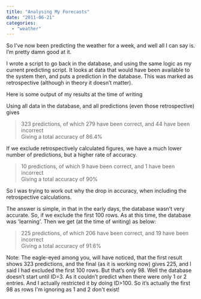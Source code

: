 ```yaml
---
title: "Analysing My Forecasts"
date: "2011-06-21"
categories: 
  - "weather"
---
```


So I've now been predicting the weather for a week, and well all I can say is. I’m pretty damn good at it.

I wrote a script to go back in the database, and using the same logic as my current predicting script. It looks at data that would have been available to the system then, and puts a prediction in the database. This was marked as retrospective (although in theory it doesn’t matter).

Here is some output of my results at the time of writing  
  
Using all data in the database, and all predictions (even those retrospective) gives

> 323 predictions, of which 279 have been correct, and 44 have been incorrect  
> Giving a total accuracy of 86.4%

If we exclude retrospectively calculated figures, we have a much lower number of predictions, but a higher rate of accuracy.

> 10 predictions, of which 9 have been correct, and 1 have been incorrect  
> Giving a total accuracy of 90%

So I was trying to work out why the drop in accuracy, when including the retrospective calculations.

The answer is simple, in that in the early days, the database wasn’t very accurate. So, if we exclude the first 100 rows. As at this time, the database was 'learning'. Then we get (at the time of writing) as below:

> 225 predictions, of which 206 have been correct, and 19 have been incorrect  
> Giving a total accuracy of 91.6%

Note: The eagle-eyed among you, will have noticed, that the first result shows 323 predictions, and the final (as it is working now) gives 225, and I said I had excluded the first 100 rows. But that’s only 98. Well the database doesn’t start until ID=3. As it couldn’t predict when there were only 1 or 2 entries. And I actually restricted it by doing ID>100. So it’s actually the first 98 as rows I'm ignoring as 1 and 2 don't exist!
